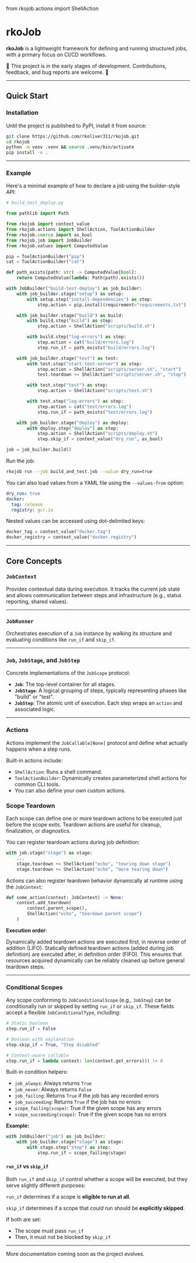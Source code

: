 from rkojob.actions import ShellAction

# rkoJob

**rkoJob** is a lightweight framework for defining and running
structured jobs, with a primary focus on CI/CD workflows.

🐣 This project is in the early stages of development. Contributions,
feedback, and bug reports are welcome. 🌱

------------------------------------------------------------------------

## Quick Start

### Installation

Until the project is published to PyPI, install it from source:

``` bash
git clone https://github.com/rkoliver311/rkojob.git
cd rkojob
python -m venv .venv && source .venv/bin/activate
pip install -e .
```

------------------------------------------------------------------------

### Example

Here's a minimal example of how to declare a job using the builder-style
API:

``` python
# build_test_deploy.py

from pathlib import Path

from rkojob import context_value
from rkojob.actions import ShellAction, ToolActionBuilder
from rkojob.coerce import as_bool
from rkojob.job import JobBuilder
from rkojob.values import ComputedValue

pip = ToolActionBuilder("pip")
cat = ToolActionBuilder("cat")

def path_exists(path: str) -> ComputedValue[bool]:
    return ComputedValue(lambda: Path(path).exists())

with JobBuilder("build-test-deploy") as job_builder:
    with job_builder.stage("setup") as setup:
        with setup.step("install-dependencies") as step:
            step.action = pip.install(requirement="requirements.txt")

    with job_builder.stage("build") as build:
        with build.step("build") as step:
            step.action = ShellAction("scripts/build.sh")

        with build.step("log-errors") as step:
            step.action = cat("build/errors.log")
            step.run_if = path_exists("build/errors.log")

    with job_builder.stage("test") as test:
        with test.step("start-test-server") as step:
            step.action = ShellAction("scripts/server.sh", "start")
            test.teardown += ShellAction("scripts/server.sh", "stop")

        with test.step("test") as step:
            step.action = ShellAction("scripts/test.sh")

        with test.step("log-errors") as step:
            step.action = cat("test/errors.log")
            step.run_if = path_exists("test/errors.log")

    with job_builder.stage("deploy") as deploy:
        with deploy.step("deploy") as step:
            step.action = ShellAction("scripts/deploy.sh")
            step.skip_if = context_value("dry_run", as_bool)

job = job_builder.build()
```

Run the job:

``` bash
rkojob run --job build_and_test.job --value dry_run=true
```

You can also load values from a YAML file using the `--values-from`
option:

``` yaml
dry_run: true
docker:
  tag: release
  registry: gcr.io
```

Nested values can be accessed using dot-delimited keys:

``` python
docker_tag = context_value("docker.tag")
docker_registry = context_value("docker.registry")
```

------------------------------------------------------------------------

## Core Concepts

### `JobContext`

Provides contextual data during execution. It tracks the current job
state and allows communication between steps and infrastructure (e.g.,
status reporting, shared values).

------------------------------------------------------------------------

### `JobRunner`

Orchestrates execution of a `Job` instance by walking its structure and
evaluating conditions like `run_if` and `skip_if`.

------------------------------------------------------------------------

### `Job`, `JobStage`, and `JobStep`

Concrete implementations of the `JobScope` protocol:

- **`Job`**: The top-level container for all stages.
- **`JobStage`**: A logical grouping of steps, typically representing
  phases like "build" or "test".
- **`JobStep`**: The atomic unit of execution. Each step wraps an
  `action` and associated logic.

------------------------------------------------------------------------

### Actions

Actions implement the `JobCallable[None]` protocol and define what
actually happens when a step runs.

Built-in actions include:

- `ShellAction`: Runs a shell command.
- `ToolActionBuilder`: Dynamically creates parameterized shell actions
  for common CLI tools.
- You can also define your own custom actions.

### Scope Teardown

Each scope can define one or more teardown actions to be executed just
before the scope exits. Teardown actions are useful for cleanup,
finalization, or diagnostics.

You can register teardown actions during job definition:

``` python
with job.stage("stage") as stage:
    ...
    stage.teardown += ShellAction("echo", "tearing down stage")
    stage.teardown += ShellAction("echo", "more tearing down")
```

Actions can also register teardown behavior dynamically at runtime using
the `JobContext`:

``` python
def some_action(context: JobContext) -> None:
    context.add_teardown(
        context.parent_scope(),
        ShellAction("echo", "teardown parent scope")
    )
```

**Execution order**:

Dynamically added teardown actions are executed first, in reverse order
of addition (LIFO). Statically defined teardown actions (added during
job definition) are executed after, in definition order (FIFO). This
ensures that resources acquired dynamically can be reliably cleaned up
before general teardown steps.

------------------------------------------------------------------------

### Conditional Scopes

Any scope conforming to `JobConditionalScope` (e.g., `JobStep`) can be
conditionally run or skipped by setting `run_if` or `skip_if`. These
fields accept a flexible `JobConditionalType`, including:

``` python
# Static boolean
step.run_if = False

# Boolean with explanation
step.skip_if = True, "Step disabled"

# Context-aware callable
step.run_if = lambda context: len(context.get_errors()) != 0
```

Built-in condition helpers:

- `job_always`: Always returns `True`
- `job_never`: Always returns `False`
- `job_failing`: Returns `True` if the job has any recorded errors
- `job_succeeding`: Returns `True` if the job has no errors
- `scope_failing(scope)`: True if the given scope has any errors
- `scope_succeeding(scope)`: True if the given scope has no errors

**Example:**

``` python
with JobBuilder("job") as job_builder:
    with job_builder.stage("stage") as stage:
        with stage.step("step") as step:
            step.run_if = scope_failing(stage)
```

#### `run_if` vs `skip_if`

Both `run_if` and `skip_if` control whether a scope will be executed,
but they serve slightly different purposes:

`run_if` determines if a scope is **eligible to run at all**.

`skip_if` determines if a scope that *could* run should be **explicitly
skipped**.

If both are set:

- The scope must pass `run_if`
- Then, it must not be blocked by `skip_if`

------------------------------------------------------------------------

More documentation coming soon as the project evolves.
